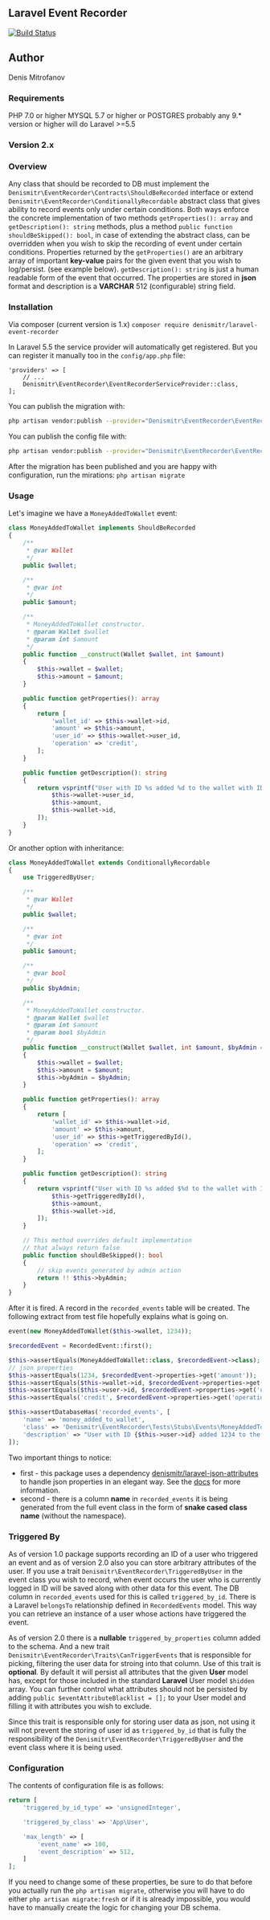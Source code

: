 ## Laravel Event Recorder
[![Build Status](https://travis-ci.org/denismitr/laravel-event-recorder.svg?branch=master)](https://travis-ci.org/denismitr/laravel-event-recorder)

## Author
Denis Mitrofanov<br>

### Requirements
PHP 7.0 or higher
MYSQL 5.7 or higher
or 
POSTGRES probably any 9.* version or higher will do
Laravel >=5.5

### Version 2.x

### Overview

Any class that should be recorded to DB must implement the `Denismitr\EventRecorder\Contracts\ShouldBeRecorded` interface
or extend `Denismitr\EventRecorder\ConditionallyRecordable` abstract class that gives ability to record events
only under certain conditions. Both ways enforce the concrete implementation of two methods `getProperties(): array` 
and `getDescription(): string` methods, plus a method `public function shouldBeSkipped(): bool`, in case of extending the abstract class, can be overridden when 
you wish to skip the recording of event under certain conditions. Properties returned by the `getProperties()` are an arbitrary 
array of important **key-value** pairs for the given event that you wish to log/persist. 
(see example below). `getDescription(): string` is just a human readable form of the event that occurred. 
The properties are stored in **json** format and description is a **VARCHAR** 512 (configurable) string field.

### Installation
Via composer (current version is 1.x)
`composer require denismitr/laravel-event-recorder`

In Laravel 5.5 the service provider will automatically get registered. 
But you can register it manually too in the `config/app.php` file:

```
'providers' => [
    // ...
    Denismitr\EventRecorder\EventRecorderServiceProvider::class,
];
```

You can publish the migration with:
```bash
php artisan vendor:publish --provider="Denismitr\EventRecorder\EventRecorderServiceProvider" --tag="migrations"
```

You can publish the config file with:
```bash
php artisan vendor:publish --provider="Denismitr\EventRecorder\EventRecorderServiceProvider" --tag="config"
```

After the migration has been published and you are happy with configuration, run the mirations:
`php artisan migrate`

### Usage
Let's imagine we have a `MoneyAddedToWallet` event:

```php
class MoneyAddedToWallet implements ShouldBeRecorded
{
    /**
     * @var Wallet
     */
    public $wallet;

    /**
     * @var int
     */
    public $amount;

    /**
     * MoneyAddedToWallet constructor.
     * @param Wallet $wallet
     * @param int $amount
     */
    public function __construct(Wallet $wallet, int $amount)
    {
        $this->wallet = $wallet;
        $this->amount = $amount;
    }

    public function getProperties(): array
    {
        return [
            'wallet_id' => $this->wallet->id,
            'amount' => $this->amount,
            'user_id' => $this->wallet->user_id,
            'operation' => 'credit',
        ];
    }

    public function getDescription(): string
    {
        return vsprintf("User with ID %s added %d to the wallet with ID %s", [
            $this->wallet->user_id,
            $this->amount,
            $this->wallet->id,
        ]);
    }
}
```

Or another option with inheritance:
```php
class MoneyAddedToWallet extends ConditionallyRecordable
{
    use TriggeredByUser;

    /**
     * @var Wallet
     */
    public $wallet;

    /**
     * @var int
     */
    public $amount;

    /**
     * @var bool
     */
    public $byAdmin;

    /**
     * MoneyAddedToWallet constructor.
     * @param Wallet $wallet
     * @param int $amount
     * @param bool $byAdmin
     */
    public function __construct(Wallet $wallet, int $amount, $byAdmin = false)
    {
        $this->wallet = $wallet;
        $this->amount = $amount;
        $this->byAdmin = $byAdmin;
    }

    public function getProperties(): array
    {
        return [
            'wallet_id' => $this->wallet->id,
            'amount' => $this->amount,
            'user_id' => $this->getTriggeredById(),
            'operation' => 'credit',
        ];
    }

    public function getDescription(): string
    {
        return vsprintf("User with ID %s added $%d to the wallet with ID %s", [
            $this->getTriggeredById(),
            $this->amount,
            $this->wallet->id,
        ]);
    }

    // This method overrides default implementation
    // that always return false
    public function shouldBeSkipped(): bool
    {
        // skip events generated by admin action
        return !! $this->byAdmin;
    }
}
```

After it is fired. A record in the `recorded_events` table will be created. The following extract from test file 
hopefully explains what is going on.

```php
event(new MoneyAddedToWallet($this->wallet, 1234));

$recordedEvent = RecordedEvent::first();

$this->assertEquals(MoneyAddedToWallet::class, $recordedEvent->class);
// json properties
$this->assertEquals(1234, $recordedEvent->properties->get('amount'));
$this->assertEquals($this->wallet->id, $recordedEvent->properties->get('wallet_id'));
$this->assertEquals($this->user->id, $recordedEvent->properties->get('user_id'));
$this->assertEquals('credit', $recordedEvent->properties->get('operation'));

$this->assertDatabaseHas('recorded_events', [
    'name' => 'money_added_to_wallet',
    'class' => 'Denismitr\EventRecorder\Tests\Stubs\Events\MoneyAddedToWallet',
    'description' => "User with ID {$this->user->id} added 1234 to the wallet with ID {$this->wallet->id}"
]);
```

Two important things to notice: 
* first - this package uses a dependency [denismitr/laravel-json-attributes](https://github.com/denismitr/laravel-json-attributes) 
to handle json properties in an elegant way. See the [docs](https://github.com/denismitr/laravel-json-attributes) for more information.
* second - there is a column **name** in `recorded_events` it is being generated from
the full event class in the form of **snake cased class name** (without the namespace).

### Triggered By
As of version 1.0 package supports recording an ID of a user who triggered an event and
as of version 2.0 also you can store arbitrary attributes of the user. 
If you use a trait `Denismitr\EventRecorder\TriggeredByUser` in the event class you wish
to record, when event occurs the user who is currently logged in ID will be saved along with 
other data for this event. The DB column in `recorded_events` used for this is called `triggered_by_id`.
There is a Laravel `belongsTo` relationship defined in `RecordedEvents` model. 
This way you can retrieve an instance of a user whose actions have triggered the event.

As of version 2.0 there is a **nullable** `triggered_by_properties` column added to the schema.
And a new trait `Denismitr\EventRecorder\Traits\CanTriggerEvents` that is responsible for picking,
filtering the user data for stroing into that column.  Use of this trait is **optional**.
By default it will persist all attributes that the given **User** model has, except for
those included in the standard **Laravel** User model `$hidden` array. You can further control
what attributes should not be persisted by adding `public $eventAttributeBlacklist = [];` to your
User model and filling it with attributes you wish to exclude.

Since this trait is responsible only for storing user data as json, not using it
will not prevent the storing of user id as `triggered_by_id` that is fully the
responsibility of the `Denismitr\EventRecorder\TriggeredByUser` and the event class where it is being used.

### Configuration
The contents of configuration file is as follows:

```php
return [
    'triggered_by_id_type' => 'unsignedInteger',

    'triggered_by_class' => 'App\User',

    'max_length' => [
        'event_name' => 100,
        'event_description' => 512,
    ]
];
``` 

If you need to change some of these properties, be sure to do that before you actually run 
the `php artisan migrate`, otherwise you will have to do either `php artisan migrate:fresh`
or if it is already impossible, you would have to manually create the logic for changing your DB schema.